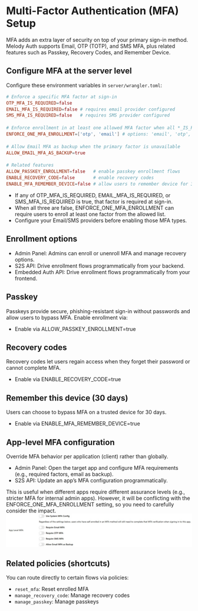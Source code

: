 # Multi-Factor Authentication (MFA) Setup

MFA adds an extra layer of security on top of your primary sign-in method. Melody Auth supports Email, OTP (TOTP), and SMS MFA, plus related features such as Passkey, Recovery Codes, and Remember Device.

## Configure MFA at the server level

Configure these environment variables in `server/wrangler.toml`:

```toml
# Enforce a specific MFA factor at sign-in
OTP_MFA_IS_REQUIRED=false
EMAIL_MFA_IS_REQUIRED=false # requires email provider configured
SMS_MFA_IS_REQUIRED=false   # requires SMS provider configured

# Enforce enrollment in at least one allowed MFA factor when all *_IS_REQUIRED=false
ENFORCE_ONE_MFA_ENROLLMENT=['otp', 'email'] # options: 'email', 'otp', 'sms'

# Allow Email MFA as backup when the primary factor is unavailable
ALLOW_EMAIL_MFA_AS_BACKUP=true

# Related features
ALLOW_PASSKEY_ENROLLMENT=false   # enable passkey enrollment flows
ENABLE_RECOVERY_CODE=false       # enable recovery codes
ENABLE_MFA_REMEMBER_DEVICE=false # allow users to remember device for 30 days
```

- If any of OTP_MFA_IS_REQUIRED, EMAIL_MFA_IS_REQUIRED, or SMS_MFA_IS_REQUIRED is true, that factor is required at sign-in.
- When all three are false, ENFORCE_ONE_MFA_ENROLLMENT can require users to enroll at least one factor from the allowed list.
- Configure your Email/SMS providers before enabling those MFA types.

## Enrollment options

- Admin Panel: Admins can enroll or unenroll MFA and manage recovery options.
- S2S API: Drive enrollment flows programmatically from your backend.
- Embedded Auth API: Drive enrollment flows programmatically from your frontend.

## Passkey

Passkeys provide secure, phishing-resistant sign-in without passwords and allow users to bypass MFA. Enable enrollment via:

- Enable via ALLOW_PASSKEY_ENROLLMENT=true

## Recovery codes

Recovery codes let users regain access when they forget their password or cannot complete MFA.

- Enable via ENABLE_RECOVERY_CODE=true

## Remember this device (30 days)

Users can choose to bypass MFA on a trusted device for 30 days.

- Enable via ENABLE_MFA_REMEMBER_DEVICE=true

## App-level MFA configuration

Override MFA behavior per application (client) rather than globally.

- Admin Panel: Open the target app and configure MFA requirements (e.g., required factors, email as backup).
- S2S API: Update an app’s MFA configuration programmatically.

This is useful when different apps require different assurance levels (e.g., stricter MFA for internal admin apps). However, it will be conflicting with the ENFORCE_ONE_MFA_ENROLLMENT setting, so you need to carefully consider the impact.
![App-level MFA](https://raw.githubusercontent.com/ValueMelody/melody-auth/main/docs/images/app_level_mfa.jpg)

## Related policies (shortcuts)

You can route directly to certain flows via policies:

- `reset_mfa`: Reset enrolled MFA
- `manage_recovery_code`: Manage recovery codes
- `manage_passkey`: Manage passkeys
